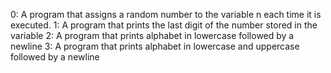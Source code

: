 0: A program that assigns a random number to the variable n each time it is executed.
 1: A program that prints the last digit of the number stored in the variable
 2: A program that prints alphabet in lowercase followed by a newline
 3: A program that prints alphabet in lowercase and uppercase followed by a newline
